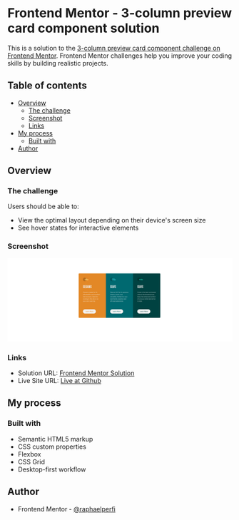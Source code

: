 # Frontend Mentor - 3-column preview card component solution

This is a solution to the [3-column preview card component challenge on Frontend Mentor](https://www.frontendmentor.io/challenges/3column-preview-card-component-pH92eAR2-). Frontend Mentor challenges help you improve your coding skills by building realistic projects.

## Table of contents

- [Overview](#overview)
  - [The challenge](#the-challenge)
  - [Screenshot](#screenshot)
  - [Links](#links)
- [My process](#my-process)
  - [Built with](#built-with)
- [Author](#author)

## Overview

### The challenge

Users should be able to:

- View the optimal layout depending on their device's screen size
- See hover states for interactive elements

### Screenshot

![](./design/screenshot-desktop.png)

### Links

- Solution URL: [Frontend Mentor Solution](https://github.com/raphaelperfi/frontendmentor/tree/main/newbie/3columnpreview)
- Live Site URL: [Live at Github](https://raphaelperfi.github.io/frontendmentor/newbie/3columnpreview)

## My process

### Built with

- Semantic HTML5 markup
- CSS custom properties
- Flexbox
- CSS Grid
- Desktop-first workflow

## Author

- Frontend Mentor - [@raphaelperfi](https://www.frontendmentor.io/profile/raphaelperfi)
